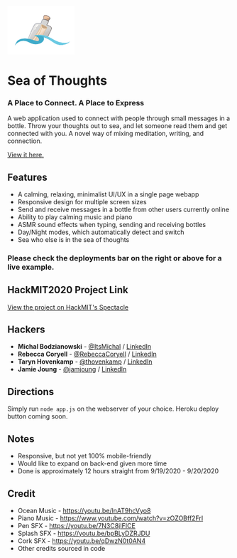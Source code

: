 <img src="content/static/img/logo.png" width="30%">

# Sea of Thoughts

### A Place to Connect. A Place to Express

A web application used to connect with people through small messages in a bottle. Throw your thoughts out to sea, and let someone read them and get connected with you. A novel way of mixing meditation, writing, and connection.

[View it here.](http://sea-of-thoughts.herokuapp.com)

## Features

- A calming, relaxing, minimalist UI/UX in a single page webapp
- Responsive design for multiple screen sizes
- Send and receive messages in a bottle from other users currently online
- Ability to play calming music and piano
- ASMR sound effects when typing, sending and receiving bottles
- Day/Night modes, which automatically detect and switch
- Sea who else is in the sea of thoughts

### Please check the deployments bar on the right or above for a live example.

## HackMIT2020 Project Link

[View the project on HackMIT's Spectacle](https://spectacle.hackmit.org/project/513)

## Hackers
- **Michal Bodzianowski** - [@ItsMichal](https://github.com/ItsMichal) / [LinkedIn](https://www.linkedin.com/in/mbodzianowski/)
- **Rebecca Coryell** - [@RebeccaCoryell](https://github.com/RebeccaCoryell) / [LinkedIn](https://www.linkedin.com/in/rebecca-coryell-3395121b7/)
- **Taryn Hovenkamp** - [@thovenkamp](https://github.com/thovenhamp) / [LinkedIn](https://www.linkedin.com/in/taryn-hovenkamp-1179581a2/)
- **Jamie Joung** - [@jamjoung](https://github.com/jamjoung) / [LinkedIn](https://www.linkedin.com/in/jamie-joung/)

## Directions

Simply run `node app.js` on the webserver of your choice. Heroku deploy button coming soon.

## Notes

- Responsive, but not yet 100% mobile-friendly
- Would like to expand on back-end given more time
- Done is approximately 12 hours straight from 9/19/2020 - 9/20/2020

## Credit
- Ocean Music - https://youtu.be/lnAT9hcVyo8
- Piano Music - https://www.youtube.com/watch?v=zOZOBff2FrI
- Pen SFX - https://youtu.be/7N3C8jIFICE
- Splash SFX - https://youtu.be/bpBLyDZRJDU
- Cork SFX - https://youtu.be/qDwzN0t0AN4
- Other credits sourced in code


